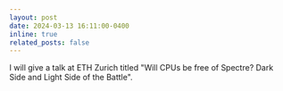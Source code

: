 ```yaml
---
layout: post
date: 2024-03-13 16:11:00-0400
inline: true
related_posts: false
---
```


I will give a talk at ETH Zurich titled "Will CPUs be free of Spectre? Dark Side and Light Side of the Battle".
